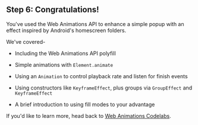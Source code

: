 ## Step 6: Congratulations!

You've used the Web Animations API to enhance a simple popup with an effect inspired by Android's homescreen folders.

We've covered-

* Including the Web Animations API polyfill

* Simple animations with `Element.animate`

* Using an `Animation` to control playback rate and listen for finish events

* Using constructors like `KeyframeEffect`, plus groups via `GroupEffect` and `KeyframeEffect`

* A brief introduction to using fill modes to your advantage

If you'd like to learn more, head back to [Web Animations Codelabs](https://github.com/samthor/web-animations-codelabs).

